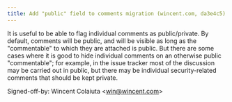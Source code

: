 ```yaml
---
title: Add "public" field to comments migration (wincent.com, da3e4c5)
---
```


It is useful to be able to flag individual comments as public/private. By default, comments will be public, and will be visible as long as the "commentable" to which they are attached is public. But there are some cases where it is good to hide individual comments on an otherwise public "commentable"; for example, in the issue tracker most of the discussion may be carried out in public, but there may be individual security-related comments that should be kept private.

Signed-off-by: Wincent Colaiuta &lt;win@wincent.com&gt;
